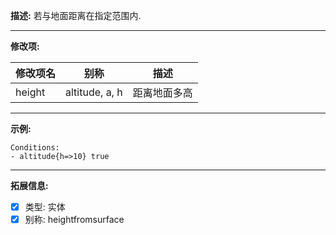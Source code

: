**描述:** 若与地面距离在指定范围内.

---

**修改项:**

| 修改项名  | 别称           | 描述                      |
| --------- | -------------  | ------------------------- |
| height    | altitude, a, h | 距离地面多高              |

---

**示例:**

```
Conditions:
- altitude{h=>10} true
```

---

**拓展信息:**

- [x] 类型: 实体
- [x] 别称: heightfromsurface